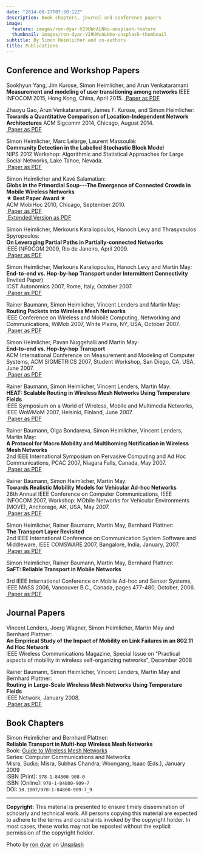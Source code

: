 ```yaml
---
date: "2014-08-27T07:50:12Z"
description: Book chapters, journal and conference papers
image:
  feature: images/ron-dyar-V29UWcALNko-unsplash-feature
  thumbnail: images/ron-dyar-V29UWcALNko-unsplash-thumbnail
subtitle: By Simon Heimlicher and co-authors
title: Publications
---
```


## Conference and Workshop Papers
Sookhyun Yang, Jim Kurose, Simon Heimlicher, and Arun Venkataramani
**Measurement and modeling of user transitioning among networks**
IEEE INFOCOM 2015, Hong Kong, China, April 2015.
[<i class="fa fa-file-pdf"></i>&nbsp;Paper as PDF](/research/publications/yang_network-transitioning_infocom15.pdf)

Zhaoyu Gao, Arun Venkataramani, James F. Kurose, and Simon Heimlicher:   
**Towards a Quantitative Comparison of Location-Independent Network
Architectures**   ACM Sigcomm 2014, Chicago, August 2014.   
[<i class="fa fa-file-pdf"></i>&nbsp;Paper as PDF](/research/publications/gao_netarch_sigcomm14.pdf)

Simon Heimlicher, Marc Lelarge, Laurent Massoulié:   
**Community Detection in the Labelled Stochastic Block Model**   
NIPS 2012 Workshop: Algorithmic and Statistical Approaches for Large Social Networks, Lake Tahoe, Nevada.   
[<i class="fa fa-file-pdf"></i>&nbsp;Paper as PDF](/research/publications/heimlicher_community-labelled-sbm_nips12.pdf)

Simon Heimlicher and Kavé Salamatian:    
**Globs in the Primordial Soup---The Emergence of Connected Crowds in Mobile Wireless Networks**    
**★ Best Paper Award ★**   
ACM MobiHoc 2010, Chicago, September 2010.  
[<i class="fa fa-file-pdf"></i>&nbsp;Paper as PDF](/research/publications/heimlicher_globs_mobihoc10.pdf)    
[<i class="fa fa-file-pdf"></i>&nbsp;Extended Version as PDF](/research/publications/heimlicher_globs_mobihoc10-extended.pdf)

Simon Heimlicher, Merkouris Karaliopoulos, Hanoch Levy and Thrasyvoulos Spyropoulos:    
**On Leveraging Partial Paths in Partially-connected Networks**    
IEEE INFOCOM 2009, Rio de Janeiro, April 2009.    
[<i class="fa fa-file-pdf"></i>&nbsp;Paper as PDF](/research/publications/heimlicher_partialpaths_infocom09.pdf) 

Simon Heimlicher, Merkouris Karaliopoulos, Hanoch Levy and Martin May:    
**End-to-end vs. Hop-by-hop Transport under Intermittent Connectivity** (Invited Paper)    
ICST Autonomics 2007, Rome, Italy, October 2007.    
[<i class="fa fa-file-pdf"></i>&nbsp;Paper as PDF](/research/publications/heimlicher_e2e-vs-hbh-intermittent_autonomics07.pdf)

Rainer Baumann, Simon Heimlicher, Vincent Lenders and Martin May:    
**Routing Packets into Wireless Mesh Networks**    
IEEE Conference on Wireless and Mobile Computing, Networking and Communications, WiMob 2007, White Plains, NY, USA, October 2007.    
[<i class="fa fa-file-pdf"></i>&nbsp;Paper as PDF](/research/publications/baumann_routing-into-wmn_wimob07.pdf)

Simon Heimlicher, Pavan Nuggehalli and Martin May:    
**End-to-end vs. Hop-by-hop Transport**    
ACM International Conference on Measurement and Modeling of Computer Systems, ACM SIGMETRICS 2007, Student Workshop, San Diego, CA, USA, June 2007.    
[<i class="fa fa-file-pdf"></i>&nbsp;Paper as PDF](/research/publications/heimlicher_e2e-vs-hbh-transport_sigmetrics07.pdf)

Rainer Baumann, Simon Heimlicher, Vincent Lenders, Martin May:    
**HEAT: Scalable Routing in Wireless Mesh Networks Using Temperature Fields**    
IEEE Symposium on a World of Wireless, Mobile and Multimedia Networks, IEEE WoWMoM 2007, Helsinki, Finland, June 2007.    
[<i class="fa fa-file-pdf"></i>&nbsp;Paper as PDF](/research/publications/baumann_heat_wowmom07.pdf)

Rainer Baumann, Olga Bondareva, Simon Heimlicher, Vincent Lenders, Martin May:    
**A Protocol for Macro Mobility and Multihoming Notification in Wireless Mesh Networks**    
2nd IEEE International Symposium on Pervasive Computing and Ad Hoc Communications, PCAC 2007, Niagara Falls, Canada, May 2007.    
[<i class="fa fa-file-pdf"></i>&nbsp;Paper as PDF](/research/publications/baumann_protocol-for-macro-mobility_pcac07.pdf)

Rainer Baumann, Simon Heimlicher, Martin May:    
**Towards Realistic Mobility Models for Vehicular Ad-hoc Networks**    
26th Annual IEEE Conference on Computer Communications, IEEE INFOCOM 2007, Workshop: MObile Networks for Vehicular Environments (MOVE), Anchorage, AK, USA, May 2007.    
[<i class="fa fa-file-pdf"></i>&nbsp;Paper as PDF](/research/publications/baumann_realistic-mobility-models_infocom07.pdf)

Simon Heimlicher, Rainer Baumann, Martin May, Bernhard Plattner:    
**The Transport Layer Revisited**    
2nd IEEE International Conference on Communication System Software and Middleware, IEEE COMSWARE 2007, Bangalore, India, January, 2007.    
[<i class="fa fa-file-pdf"></i>&nbsp;Paper as PDF](/research/publications/heimlicher_transport-layer-revisited_comsware07.pdf)

Simon Heimlicher, Rainer Baumann, Martin May, Bernhard Plattner:    
**SaFT: Reliable Transport in Mobile Networks**    

3rd IEEE International Conference on Mobile Ad-hoc and Sensor Systems, IEEE MASS 2006, Vancouver B.C., Canada, pages 477-480, October, 2006.    
[<i class="fa fa-file-pdf"></i>&nbsp;Paper as PDF](/research/publications/heimlicher_saft_mass06.pdf)


## Journal Papers


Vincent Lenders, Joerg Wagner, Simon Heimlicher, Martin May and Bernhard Plattner:    
**An Empirical Study of the Impact of Mobility on Link Failures
in an 802.11 Ad Hoc Network**    
IEEE Wireless Communications Magazine, Special Issue on "Practical aspects of mobility in wireless
self-organizing networks", December 2008

Rainer Baumann, Simon Heimlicher, Vincent Lenders, Martin May and Bernhard Plattner:    
**Routing in Large-Scale Wireless Mesh Networks Using Temperature Fields**    
IEEE Network, January 2008.    
[<i class="fa fa-file-pdf"></i>&nbsp;Paper as PDF](/research/publications/baumann_heat_ieeenetwork08.pdf)



## Book Chapters

Simon Heimlicher and Bernhard Plattner:    
**Reliable Transport in Multi-hop Wireless Mesh Networks**    
Book: [Guide to Wireless Mesh Networks](https://link.springer.com/book/10.1007/978-1-84800-909-7?detailsPage=toc)  
Series: Computer Communications and Networks     
Misra, Sudip; Misra, Subhas Chandra; Woungang, Isaac (Eds.), January 2009     
ISBN (Print): `978-1-84800-908-0`     
ISBN (Online): `978-1-84800-909-7`     
DOI: `10.1007/978-1-84800-909-7_9`     


-----------------------------------------------------------------------

**Copyright:** This material is presented to ensure timely 
dissemination of scholarly and technical work. All persons copying this material are 
expected to adhere to the terms and constraints invoked by the copyright holder. In most
cases, these works may not be reposted without the explicit permission of the copyright
holder.

Photo by <a href="https://unsplash.com/@prolabprints?utm_source=unsplash&utm_medium=referral&utm_content=creditCopyText">ron dyar</a> on <a href="https://unsplash.com/photos/V29UWcALNko?utm_source=unsplash&utm_medium=referral&utm_content=creditCopyText">Unsplash</a>
  


